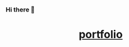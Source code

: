 ### Hi there 👋
<h1 align="center"><a href="https://www.upwork.com/freelancers/~011cec36fe71b8ef3d">portfolio</a></h1>

<!--
**HASHI99M/HASHI99M** is a ✨ _special_ ✨ repository because its `README.md` (this file) appears on your GitHub profile.

Here are some ideas to get you started:

- 🔭 I’m currently working on ...
- 🌱 I’m currently learning ...
- 👯 I’m looking to collaborate on ...
- 🤔 I’m looking for help with ...
- 💬 Ask me about ...
- 📫 How to reach me: ...
- 😄 Pronouns: ...
- ⚡ Fun fact: ...
-->
